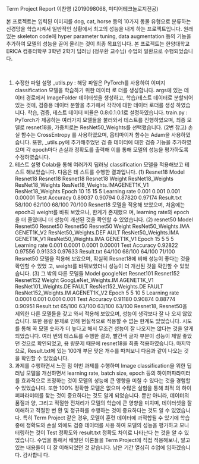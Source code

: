 Term Project Report
이찬영 (2019098068, 미디어테크놀로지전공)

본 프로젝트는 입력된 이미지를 dog, cat, horse 등의 10가지 동물 유형으로 분류하는 신경망을 학습시켜서 일반적인 상황에서 최고의 성능을 내게 하는 프로젝트입니다. 원래 있는 skeleton code에 hyper parameter tuning, data augmentation 등의 기능을 추가하여 모델의 성능을 끌어 올리는 것이 최종 목표입니다. 본 프로젝트는 한양대학교 ERICA 컴퓨터학부 3학년 2학기 딥러닝 (정우환 교수님) 수업의 일환으로 수행되었습니다.

<br>

1. 수정한 파일 설명
_utils.py : 해당 파일은 PyTorch를 사용하여 이미지 classification 모델을 학습하기 위한 데이터 로
더를 생성합니다. args에 있는 데이터 경로에서 ImageFolder 데이터셋을 생성하고, 학습/테스트
데이터로 분할되어 있는 것에, 검증용 데이터 분할을 추가해서 각각에 대한 데이터 로더를 생성
하였습니다. 학습, 검증, 테스트 데이터 비율은 0.8:0.1:0.1로 설정하였습니다.
train.py : PyTorch가 제공하는 여러가지 모델들을 불러와서 테스트를 진행하였으며, 최종 모델로
resnet18을, 가중치로는 ResNet50_Weights를 선택했습니다. (2번 참고) 손실 함수는 CrossEntropy
를 사용하였으며, 옵티마이저 함수는 Adam을 사용하였습니다. 또한, _utils.py에 추가해주었던 검
증 데이터에 대한 검증 기능을 추가하였으며 각 epoch마다 손실과 정확도를 출력해 이를 통해
모델의 성능을 평가하도록 수정하였습니다.
2. 테스트 설명
Colab을 통해 여러가지 딥러닝 classification 모델을 적용해보고 테스트 해보았습니다. 다음은 테
스트를 수행한 결과입니다.
(1) Resnet18
Model Resnet18 Resnet18 Resnet18 Resnet18
Weight ResNet18_Weights ResNet18_Weights ResNet18_Weights.IMAGENET1K_V1 ResNet18_Weights
Epoch 10 15 15 5
Learning rate 0.001 0.001 0.001 0.00001
Test Accuracy 0.89037 0.90794 0.87820 0.97174
Result.txt 58/100 62/100 68/100 70/100
Resnet18 모델을 적용해 보았으며, 처음에는 epoch과 weight를 바꿔 보았으나, 한계가 존재했으
며, learning rate와 epoch을 더 줄였더니 더 성능이 개선된 것을 확인할 수 있었습니다.
(2) resnet50
Model Resnet50 Resnet50 Resnet50 Resnet50
Weight
ResNet50_Weights.IMA
GENET1K_V2
ResNet50_Weights.DEF
AULT
ResNet50_Weights.IMA
GENET1K_V1
ResNet50_Weights.IMA
GENET1K_V1
Epoch 15 5 5 5
Learning rate 0.001 0.0001 0.0001 0.00001
Test Accuracy 0.92822 0.97556 0.91333 0.97633
Result.txt 64/100 68/100 64/100 71/100
Resnet50 모델을 적용해 보았으며, 확실히 Resnet18에 비해 성능이 좋다는 것을 확인할 수 있었
고, weight를 바꿔보았더니 성능이 더 개선된 것을 확인할 수 있었습니다.
(3) 그 밖의 다른 모델들
Model googleNet Resnet101 Resnet152 Resnet152
Weight
GoogLeNet_Weights.IM
AGENET1K_V1
ResNet101_Weights.DE
FAULT
ResNet152_Weights.DE
FAULT
ResNet152_Weights.IM
AGENET1K_V2
Epoch 5 5 10 5
Learning rate 0.0001 0.001 0.001 0.001
Test Accuracy 0.91180 0.90874 0.88774 0.90951
Result.txt 65/100 63/100 63/100 63/100
Resnet18, Resnet50을 제외한 다른 모델들을 갖고 와서 적용해 보았으며, 성능이 생각보다 잘 나
오지 않았습니다. 또한 용량 문제로 인해 현실적으로 적용할 수 없는 한계도 있었습니다. 시도를
통해 꼭 모델 숫자가 더 높다고 해서 무조건 성능이 잘 나오지는 않다는 것을 알게 되었습니다.
여러 번의 테스트를 수행한 결과, 빨간색 글자 부분이 성능이 제일 좋았던 것으로 확인되었고, 용
량문제 때문에 resnet18을 최종 적용하였습니다. 마지막으로, Result.txt에 있는 100개 부문 맞은
개수를 따져보니 다음과 같이 나오는 것을 확인할 수 있었습니다.
3. 과제를 수행하면서 느낀 점
이번 과제를 수행하며 Image classification을 위한 딥러닝 모델을 개선하면서 learning rate, batch 
size, epoch 등의 하이퍼파라미터를 효과적으로 조정하는 것이 모델의 성능에 큰 영향을 미칠 수
있다는 것을 경험할 수 있었습니다. 또한 100% 정확한 모델은 없으며 수많은 실험을 통해 최적
의 하이퍼파라미터를 찾는 것이 중요하다는 것도 알게 되었습니다. 뿐만 아니라, 데이터의 품질과
양, 그리고 적절한 전처리가 모델의 학습에 큰 영향을 미치며, 데이터셋을 잘 이해하고 적절한 변
환 및 정규화를 수행하는 것이 중요하다는 것도 알 수 있었습니다. 특히 Term Project 같은 경우,
모델이 훈련 데이터에 과적합될 수 있기에 학습 중에 정확도와 손실 외에도 검증 데이터를 사용
하여 모델의 성능을 평가하고 모니터링하는 것이 Test 정확도와 result.txt 정확도 차이로 나타난다
는 것을 알 수 있었습니다. 수업을 통해서 배웠던 이론들을 Term Project에 직접 적용해보니, 알고
있는 내용들이 더 잘 이해되었던 것 같습니다. 남은 기간 열심히 수업에 임하겠습니다. 감사합니
다.
